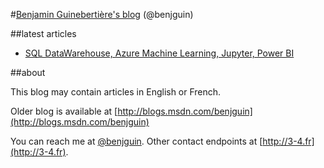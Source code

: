 #[Benjamin Guinebertière's blog](http://blog.3-4.fr) (@benjguin)

##latest articles

- [SQL DataWarehouse, Azure Machine Learning, Jupyter, Power BI](2015/11/27a/sqldw-azureml-jupyter-powerbi.html)

##about

This blog may contain articles in English or French.

Older blog is available at [http://blogs.msdn.com/benjguin](http://blogs.msdn.com/benjguin)

You can reach me at [@benjguin](http://twitter.com/@benjguin).
Other contact endpoints at [http://3-4.fr](http://3-4.fr).